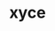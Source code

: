 ---
title: "xyce"
layout: cache
categories: [package, develop]
meta: {"versions": ["7.6.0"], "compilers": ["gcc@=11.1.0"], "oss": ["ubuntu20.04"], "platforms": ["linux"], "targets": ["ppc64le", "x86_64_v3"], "stacks": ["e4s", "e4s-power", "root"], "num_specs": 37, "num_specs_by_stack": {"root": 37, "e4s-power": 19, "e4s": 18}}
spec_details: [{"hash": "427qteftelihxjmmr5qa6halywezovgw", "compiler": "gcc@=11.1.0", "versions": ["7.6.0"], "os": "ubuntu20.04", "platform": "linux", "target": "ppc64le", "variants": ["build_system=cmake", "build_type=Release", "cxxstd=11", "generator=make", "~ipo", "+mpi", "patches=077f91d,e91063d", "~plugin", "+pymi", "+pymi_static_tpls", "+shared"], "stacks": ["root", "e4s-power"], "size": "-", "tarball": "https://binaries.spack.io/develop/build_cache/linux-ubuntu20.04-ppc64le/gcc-11.1.0/xyce-7.6.0/linux-ubuntu20.04-ppc64le-gcc-11.1.0-xyce-7.6.0-427qteftelihxjmmr5qa6halywezovgw.spack"}, {"hash": "ajcnjjhdmvwalfztkr2vjqzawgakvulj", "compiler": "gcc@=11.1.0", "versions": ["7.6.0"], "os": "ubuntu20.04", "platform": "linux", "target": "ppc64le", "variants": ["build_system=cmake", "build_type=Release", "cxxstd=11", "generator=make", "~ipo", "+mpi", "patches=077f91d,e91063d", "~plugin", "+pymi", "+pymi_static_tpls", "+shared"], "stacks": ["root", "e4s-power"], "size": "-", "tarball": "https://binaries.spack.io/develop/build_cache/linux-ubuntu20.04-ppc64le/gcc-11.1.0/xyce-7.6.0/linux-ubuntu20.04-ppc64le-gcc-11.1.0-xyce-7.6.0-ajcnjjhdmvwalfztkr2vjqzawgakvulj.spack"}, {"hash": "akntgmmqchxcijd67zm2rsfz4nzlsdsg", "compiler": "gcc@=11.1.0", "versions": ["7.6.0"], "os": "ubuntu20.04", "platform": "linux", "target": "ppc64le", "variants": ["build_system=cmake", "build_type=Release", "cxxstd=11", "generator=make", "~ipo", "+mpi", "patches=077f91d,e91063d", "~plugin", "+pymi", "+pymi_static_tpls", "+shared"], "stacks": ["root", "e4s-power"], "size": "-", "tarball": "https://binaries.spack.io/develop/build_cache/linux-ubuntu20.04-ppc64le/gcc-11.1.0/xyce-7.6.0/linux-ubuntu20.04-ppc64le-gcc-11.1.0-xyce-7.6.0-akntgmmqchxcijd67zm2rsfz4nzlsdsg.spack"}, {"hash": "4javpvwmyzv3erayzshnrjeegzerfbo5", "compiler": "gcc@=11.1.0", "versions": ["7.6.0"], "os": "ubuntu20.04", "platform": "linux", "target": "ppc64le", "variants": ["build_system=cmake", "build_type=Release", "cxxstd=11", "generator=make", "~ipo", "+mpi", "patches=077f91d,e91063d", "~plugin", "+pymi", "+pymi_static_tpls", "+shared"], "stacks": ["root", "e4s-power"], "size": "-", "tarball": "https://binaries.spack.io/develop/build_cache/linux-ubuntu20.04-ppc64le/gcc-11.1.0/xyce-7.6.0/linux-ubuntu20.04-ppc64le-gcc-11.1.0-xyce-7.6.0-4javpvwmyzv3erayzshnrjeegzerfbo5.spack"}, {"hash": "6hglkpmpm4yp5cpe2mttja5fjuy5k43g", "compiler": "gcc@=11.1.0", "versions": ["7.6.0"], "os": "ubuntu20.04", "platform": "linux", "target": "ppc64le", "variants": ["build_system=cmake", "build_type=Release", "cxxstd=11", "generator=make", "~ipo", "+mpi", "patches=077f91d,e91063d", "~plugin", "+pymi", "+pymi_static_tpls", "+shared"], "stacks": ["root", "e4s-power"], "size": "-", "tarball": "https://binaries.spack.io/develop/build_cache/linux-ubuntu20.04-ppc64le/gcc-11.1.0/xyce-7.6.0/linux-ubuntu20.04-ppc64le-gcc-11.1.0-xyce-7.6.0-6hglkpmpm4yp5cpe2mttja5fjuy5k43g.spack"}, {"hash": "j7dtzt5mdv6cahkuyf7gkkbhao55wyej", "compiler": "gcc@=11.1.0", "versions": ["7.6.0"], "os": "ubuntu20.04", "platform": "linux", "target": "ppc64le", "variants": ["build_system=cmake", "build_type=Release", "cxxstd=11", "generator=make", "~ipo", "+mpi", "patches=077f91d,e91063d", "~plugin", "+pymi", "+pymi_static_tpls", "+shared"], "stacks": ["root", "e4s-power"], "size": "-", "tarball": "https://binaries.spack.io/develop/build_cache/linux-ubuntu20.04-ppc64le/gcc-11.1.0/xyce-7.6.0/linux-ubuntu20.04-ppc64le-gcc-11.1.0-xyce-7.6.0-j7dtzt5mdv6cahkuyf7gkkbhao55wyej.spack"}, {"hash": "cvsaqeur4vijmjenr3e3uwhdydwhcitp", "compiler": "gcc@=11.1.0", "versions": ["7.6.0"], "os": "ubuntu20.04", "platform": "linux", "target": "ppc64le", "variants": ["build_system=cmake", "build_type=Release", "cxxstd=11", "generator=make", "~ipo", "+mpi", "patches=077f91d,e91063d", "~plugin", "+pymi", "+pymi_static_tpls", "+shared"], "stacks": ["root", "e4s-power"], "size": "-", "tarball": "https://binaries.spack.io/develop/build_cache/linux-ubuntu20.04-ppc64le/gcc-11.1.0/xyce-7.6.0/linux-ubuntu20.04-ppc64le-gcc-11.1.0-xyce-7.6.0-cvsaqeur4vijmjenr3e3uwhdydwhcitp.spack"}, {"hash": "4hdrlpmkcn4elluajlubzxjls256brbn", "compiler": "gcc@=11.1.0", "versions": ["7.6.0"], "os": "ubuntu20.04", "platform": "linux", "target": "ppc64le", "variants": ["build_system=cmake", "build_type=Release", "cxxstd=11", "generator=make", "~ipo", "+mpi", "patches=077f91d,e91063d", "~plugin", "+pymi", "+pymi_static_tpls", "+shared"], "stacks": ["root", "e4s-power"], "size": "-", "tarball": "https://binaries.spack.io/develop/build_cache/linux-ubuntu20.04-ppc64le/gcc-11.1.0/xyce-7.6.0/linux-ubuntu20.04-ppc64le-gcc-11.1.0-xyce-7.6.0-4hdrlpmkcn4elluajlubzxjls256brbn.spack"}, {"hash": "jjqqsbwgwbztpcxj57zieyds2gpiztlz", "compiler": "gcc@=11.1.0", "versions": ["7.6.0"], "os": "ubuntu20.04", "platform": "linux", "target": "ppc64le", "variants": ["build_system=cmake", "build_type=Release", "cxxstd=11", "generator=make", "~ipo", "+mpi", "patches=077f91d,e91063d", "~plugin", "+pymi", "+pymi_static_tpls", "+shared"], "stacks": ["root", "e4s-power"], "size": "-", "tarball": "https://binaries.spack.io/develop/build_cache/linux-ubuntu20.04-ppc64le/gcc-11.1.0/xyce-7.6.0/linux-ubuntu20.04-ppc64le-gcc-11.1.0-xyce-7.6.0-jjqqsbwgwbztpcxj57zieyds2gpiztlz.spack"}, {"hash": "jtvv5rligshse34d45vioa6hcfqdimwt", "compiler": "gcc@=11.1.0", "versions": ["7.6.0"], "os": "ubuntu20.04", "platform": "linux", "target": "ppc64le", "variants": ["build_system=cmake", "build_type=Release", "cxxstd=11", "generator=make", "~ipo", "+mpi", "patches=077f91d,e91063d", "~plugin", "+pymi", "+pymi_static_tpls", "+shared"], "stacks": ["root", "e4s-power"], "size": "-", "tarball": "https://binaries.spack.io/develop/build_cache/linux-ubuntu20.04-ppc64le/gcc-11.1.0/xyce-7.6.0/linux-ubuntu20.04-ppc64le-gcc-11.1.0-xyce-7.6.0-jtvv5rligshse34d45vioa6hcfqdimwt.spack"}, {"hash": "nhc6hb7lvyxzihkwaok75cxa7jdz5bi4", "compiler": "gcc@=11.1.0", "versions": ["7.6.0"], "os": "ubuntu20.04", "platform": "linux", "target": "ppc64le", "variants": ["build_system=cmake", "build_type=Release", "cxxstd=11", "generator=make", "~ipo", "+mpi", "patches=077f91d,e91063d", "~plugin", "+pymi", "+pymi_static_tpls", "+shared"], "stacks": ["root", "e4s-power"], "size": "-", "tarball": "https://binaries.spack.io/develop/build_cache/linux-ubuntu20.04-ppc64le/gcc-11.1.0/xyce-7.6.0/linux-ubuntu20.04-ppc64le-gcc-11.1.0-xyce-7.6.0-nhc6hb7lvyxzihkwaok75cxa7jdz5bi4.spack"}, {"hash": "4iz7x26t34iorh66podnr3lmkmgth3yd", "compiler": "gcc@=11.1.0", "versions": ["7.6.0"], "os": "ubuntu20.04", "platform": "linux", "target": "ppc64le", "variants": ["build_system=cmake", "build_type=Release", "cxxstd=11", "generator=make", "~ipo", "+mpi", "patches=077f91d,e91063d", "~plugin", "+pymi", "+pymi_static_tpls", "+shared"], "stacks": ["root", "e4s-power"], "size": "-", "tarball": "https://binaries.spack.io/develop/build_cache/linux-ubuntu20.04-ppc64le/gcc-11.1.0/xyce-7.6.0/linux-ubuntu20.04-ppc64le-gcc-11.1.0-xyce-7.6.0-4iz7x26t34iorh66podnr3lmkmgth3yd.spack"}, {"hash": "liene6nx75r2kti5yicilmvp5o67t5dn", "compiler": "gcc@=11.1.0", "versions": ["7.6.0"], "os": "ubuntu20.04", "platform": "linux", "target": "ppc64le", "variants": ["build_system=cmake", "build_type=Release", "cxxstd=11", "generator=make", "~ipo", "+mpi", "patches=077f91d,e91063d", "~plugin", "+pymi", "+pymi_static_tpls", "+shared"], "stacks": ["root", "e4s-power"], "size": "-", "tarball": "https://binaries.spack.io/develop/build_cache/linux-ubuntu20.04-ppc64le/gcc-11.1.0/xyce-7.6.0/linux-ubuntu20.04-ppc64le-gcc-11.1.0-xyce-7.6.0-liene6nx75r2kti5yicilmvp5o67t5dn.spack"}, {"hash": "m7pllxsvv7umxj55jlyezfrrcwfjvec7", "compiler": "gcc@=11.1.0", "versions": ["7.6.0"], "os": "ubuntu20.04", "platform": "linux", "target": "ppc64le", "variants": ["build_system=cmake", "build_type=Release", "cxxstd=11", "generator=make", "~ipo", "+mpi", "patches=077f91d,e91063d", "~plugin", "+pymi", "+pymi_static_tpls", "+shared"], "stacks": ["root", "e4s-power"], "size": "-", "tarball": "https://binaries.spack.io/develop/build_cache/linux-ubuntu20.04-ppc64le/gcc-11.1.0/xyce-7.6.0/linux-ubuntu20.04-ppc64le-gcc-11.1.0-xyce-7.6.0-m7pllxsvv7umxj55jlyezfrrcwfjvec7.spack"}, {"hash": "nqz5kiqsgg37u7udfv352sviw44bc5fz", "compiler": "gcc@=11.1.0", "versions": ["7.6.0"], "os": "ubuntu20.04", "platform": "linux", "target": "ppc64le", "variants": ["build_system=cmake", "build_type=Release", "cxxstd=11", "generator=make", "~ipo", "+mpi", "patches=077f91d,e91063d", "~plugin", "+pymi", "+pymi_static_tpls", "+shared"], "stacks": ["root", "e4s-power"], "size": "-", "tarball": "https://binaries.spack.io/develop/build_cache/linux-ubuntu20.04-ppc64le/gcc-11.1.0/xyce-7.6.0/linux-ubuntu20.04-ppc64le-gcc-11.1.0-xyce-7.6.0-nqz5kiqsgg37u7udfv352sviw44bc5fz.spack"}, {"hash": "sj4n5kest4a5qp3lajilovd2pb4ludx3", "compiler": "gcc@=11.1.0", "versions": ["7.6.0"], "os": "ubuntu20.04", "platform": "linux", "target": "ppc64le", "variants": ["build_system=cmake", "build_type=Release", "cxxstd=11", "generator=make", "~ipo", "+mpi", "patches=077f91d,e91063d", "~plugin", "+pymi", "+pymi_static_tpls", "+shared"], "stacks": ["root", "e4s-power"], "size": "-", "tarball": "https://binaries.spack.io/develop/build_cache/linux-ubuntu20.04-ppc64le/gcc-11.1.0/xyce-7.6.0/linux-ubuntu20.04-ppc64le-gcc-11.1.0-xyce-7.6.0-sj4n5kest4a5qp3lajilovd2pb4ludx3.spack"}, {"hash": "x7sq7pv36jwcaa7bnk5fck2547xsrdxb", "compiler": "gcc@=11.1.0", "versions": ["7.6.0"], "os": "ubuntu20.04", "platform": "linux", "target": "ppc64le", "variants": ["build_system=cmake", "build_type=Release", "cxxstd=11", "generator=make", "~ipo", "+mpi", "patches=077f91d,e91063d", "~plugin", "+pymi", "+pymi_static_tpls", "+shared"], "stacks": ["root", "e4s-power"], "size": "-", "tarball": "https://binaries.spack.io/develop/build_cache/linux-ubuntu20.04-ppc64le/gcc-11.1.0/xyce-7.6.0/linux-ubuntu20.04-ppc64le-gcc-11.1.0-xyce-7.6.0-x7sq7pv36jwcaa7bnk5fck2547xsrdxb.spack"}, {"hash": "yuw7ooiv4nhr2mcac2ime5wtpdztv2fr", "compiler": "gcc@=11.1.0", "versions": ["7.6.0"], "os": "ubuntu20.04", "platform": "linux", "target": "ppc64le", "variants": ["build_system=cmake", "build_type=Release", "cxxstd=11", "generator=make", "~ipo", "+mpi", "patches=077f91d,e91063d", "~plugin", "+pymi", "+pymi_static_tpls", "+shared"], "stacks": ["root", "e4s-power"], "size": "-", "tarball": "https://binaries.spack.io/develop/build_cache/linux-ubuntu20.04-ppc64le/gcc-11.1.0/xyce-7.6.0/linux-ubuntu20.04-ppc64le-gcc-11.1.0-xyce-7.6.0-yuw7ooiv4nhr2mcac2ime5wtpdztv2fr.spack"}, {"hash": "w656hgslp7on564uu7ks5xr6kysk3oqw", "compiler": "gcc@=11.1.0", "versions": ["7.6.0"], "os": "ubuntu20.04", "platform": "linux", "target": "ppc64le", "variants": ["build_system=cmake", "build_type=Release", "cxxstd=11", "generator=make", "~ipo", "+mpi", "patches=077f91d,e91063d", "~plugin", "+pymi", "+pymi_static_tpls", "+shared"], "stacks": ["root", "e4s-power"], "size": "-", "tarball": "https://binaries.spack.io/develop/build_cache/linux-ubuntu20.04-ppc64le/gcc-11.1.0/xyce-7.6.0/linux-ubuntu20.04-ppc64le-gcc-11.1.0-xyce-7.6.0-w656hgslp7on564uu7ks5xr6kysk3oqw.spack"}, {"hash": "s6vps2imjqak6tcqayp5v6mvmgig6ir5", "compiler": "gcc@=11.1.0", "versions": ["7.6.0"], "os": "ubuntu20.04", "platform": "linux", "target": "x86_64_v3", "variants": ["build_system=cmake", "build_type=Release", "cxxstd=11", "generator=make", "~ipo", "+mpi", "patches=077f91d,e91063d", "~plugin", "+pymi", "+pymi_static_tpls", "+shared"], "stacks": ["e4s", "root"], "size": "-", "tarball": "https://binaries.spack.io/develop/build_cache/linux-ubuntu20.04-x86_64_v3/gcc-11.1.0/xyce-7.6.0/linux-ubuntu20.04-x86_64_v3-gcc-11.1.0-xyce-7.6.0-s6vps2imjqak6tcqayp5v6mvmgig6ir5.spack"}, {"hash": "77flkmjxls6nztwlgdx4qzynukdxlftx", "compiler": "gcc@=11.1.0", "versions": ["7.6.0"], "os": "ubuntu20.04", "platform": "linux", "target": "x86_64_v3", "variants": ["build_system=cmake", "build_type=Release", "cxxstd=11", "generator=make", "~ipo", "+mpi", "patches=077f91d,e91063d", "~plugin", "+pymi", "+pymi_static_tpls", "+shared"], "stacks": ["e4s", "root"], "size": "-", "tarball": "https://binaries.spack.io/develop/build_cache/linux-ubuntu20.04-x86_64_v3/gcc-11.1.0/xyce-7.6.0/linux-ubuntu20.04-x86_64_v3-gcc-11.1.0-xyce-7.6.0-77flkmjxls6nztwlgdx4qzynukdxlftx.spack"}, {"hash": "e4yjtp55nnz7ia7gxjf7hozuokfckyih", "compiler": "gcc@=11.1.0", "versions": ["7.6.0"], "os": "ubuntu20.04", "platform": "linux", "target": "x86_64_v3", "variants": ["build_system=cmake", "build_type=Release", "cxxstd=11", "generator=make", "~ipo", "+mpi", "patches=077f91d,e91063d", "~plugin", "+pymi", "+pymi_static_tpls", "+shared"], "stacks": ["e4s", "root"], "size": "-", "tarball": "https://binaries.spack.io/develop/build_cache/linux-ubuntu20.04-x86_64_v3/gcc-11.1.0/xyce-7.6.0/linux-ubuntu20.04-x86_64_v3-gcc-11.1.0-xyce-7.6.0-e4yjtp55nnz7ia7gxjf7hozuokfckyih.spack"}, {"hash": "e7s2lcmrvswtgbkvrej5bslhifj2ffxt", "compiler": "gcc@=11.1.0", "versions": ["7.6.0"], "os": "ubuntu20.04", "platform": "linux", "target": "x86_64_v3", "variants": ["build_system=cmake", "build_type=Release", "cxxstd=11", "generator=make", "~ipo", "+mpi", "patches=077f91d,e91063d", "~plugin", "+pymi", "+pymi_static_tpls", "+shared"], "stacks": ["e4s", "root"], "size": "-", "tarball": "https://binaries.spack.io/develop/build_cache/linux-ubuntu20.04-x86_64_v3/gcc-11.1.0/xyce-7.6.0/linux-ubuntu20.04-x86_64_v3-gcc-11.1.0-xyce-7.6.0-e7s2lcmrvswtgbkvrej5bslhifj2ffxt.spack"}, {"hash": "gdqtzex3gndjuavyarx6lchytoaglq7r", "compiler": "gcc@=11.1.0", "versions": ["7.6.0"], "os": "ubuntu20.04", "platform": "linux", "target": "x86_64_v3", "variants": ["build_system=cmake", "build_type=Release", "cxxstd=11", "generator=make", "~ipo", "+mpi", "patches=077f91d,e91063d", "~plugin", "+pymi", "+pymi_static_tpls", "+shared"], "stacks": ["e4s", "root"], "size": "-", "tarball": "https://binaries.spack.io/develop/build_cache/linux-ubuntu20.04-x86_64_v3/gcc-11.1.0/xyce-7.6.0/linux-ubuntu20.04-x86_64_v3-gcc-11.1.0-xyce-7.6.0-gdqtzex3gndjuavyarx6lchytoaglq7r.spack"}, {"hash": "fmdy4oe7yyxrdgrpcirpsjfykw2jlxgm", "compiler": "gcc@=11.1.0", "versions": ["7.6.0"], "os": "ubuntu20.04", "platform": "linux", "target": "x86_64_v3", "variants": ["build_system=cmake", "build_type=Release", "cxxstd=11", "generator=make", "~ipo", "+mpi", "patches=077f91d,e91063d", "~plugin", "+pymi", "+pymi_static_tpls", "+shared"], "stacks": ["e4s", "root"], "size": "-", "tarball": "https://binaries.spack.io/develop/build_cache/linux-ubuntu20.04-x86_64_v3/gcc-11.1.0/xyce-7.6.0/linux-ubuntu20.04-x86_64_v3-gcc-11.1.0-xyce-7.6.0-fmdy4oe7yyxrdgrpcirpsjfykw2jlxgm.spack"}, {"hash": "gk2d7naxj4mtnr6s2ee6jop54ug6hohb", "compiler": "gcc@=11.1.0", "versions": ["7.6.0"], "os": "ubuntu20.04", "platform": "linux", "target": "x86_64_v3", "variants": ["build_system=cmake", "build_type=Release", "cxxstd=11", "generator=make", "~ipo", "+mpi", "patches=077f91d,e91063d", "~plugin", "+pymi", "+pymi_static_tpls", "+shared"], "stacks": ["e4s", "root"], "size": "-", "tarball": "https://binaries.spack.io/develop/build_cache/linux-ubuntu20.04-x86_64_v3/gcc-11.1.0/xyce-7.6.0/linux-ubuntu20.04-x86_64_v3-gcc-11.1.0-xyce-7.6.0-gk2d7naxj4mtnr6s2ee6jop54ug6hohb.spack"}, {"hash": "pgb5pwsuvlehatiqjqfa27xrzk2p6rnn", "compiler": "gcc@=11.1.0", "versions": ["7.6.0"], "os": "ubuntu20.04", "platform": "linux", "target": "x86_64_v3", "variants": ["build_system=cmake", "build_type=Release", "cxxstd=11", "generator=make", "~ipo", "+mpi", "patches=077f91d,e91063d", "~plugin", "+pymi", "+pymi_static_tpls", "+shared"], "stacks": ["e4s", "root"], "size": "-", "tarball": "https://binaries.spack.io/develop/build_cache/linux-ubuntu20.04-x86_64_v3/gcc-11.1.0/xyce-7.6.0/linux-ubuntu20.04-x86_64_v3-gcc-11.1.0-xyce-7.6.0-pgb5pwsuvlehatiqjqfa27xrzk2p6rnn.spack"}, {"hash": "2oq2e44m3owb6sfmzoplcntk4ohrkw5r", "compiler": "gcc@=11.1.0", "versions": ["7.6.0"], "os": "ubuntu20.04", "platform": "linux", "target": "x86_64_v3", "variants": ["build_system=cmake", "build_type=Release", "cxxstd=11", "generator=make", "~ipo", "+mpi", "patches=077f91d,e91063d", "~plugin", "+pymi", "+pymi_static_tpls", "+shared"], "stacks": ["e4s", "root"], "size": "-", "tarball": "https://binaries.spack.io/develop/build_cache/linux-ubuntu20.04-x86_64_v3/gcc-11.1.0/xyce-7.6.0/linux-ubuntu20.04-x86_64_v3-gcc-11.1.0-xyce-7.6.0-2oq2e44m3owb6sfmzoplcntk4ohrkw5r.spack"}, {"hash": "56k6pjk25ebss3ktbome6hv4nsdkiatb", "compiler": "gcc@=11.1.0", "versions": ["7.6.0"], "os": "ubuntu20.04", "platform": "linux", "target": "x86_64_v3", "variants": ["build_system=cmake", "build_type=Release", "cxxstd=11", "generator=make", "~ipo", "+mpi", "patches=077f91d,e91063d", "~plugin", "+pymi", "+pymi_static_tpls", "+shared"], "stacks": ["e4s", "root"], "size": "-", "tarball": "https://binaries.spack.io/develop/build_cache/linux-ubuntu20.04-x86_64_v3/gcc-11.1.0/xyce-7.6.0/linux-ubuntu20.04-x86_64_v3-gcc-11.1.0-xyce-7.6.0-56k6pjk25ebss3ktbome6hv4nsdkiatb.spack"}, {"hash": "sjyam5csq54zugq2vsqqintvz5ji7u4c", "compiler": "gcc@=11.1.0", "versions": ["7.6.0"], "os": "ubuntu20.04", "platform": "linux", "target": "x86_64_v3", "variants": ["build_system=cmake", "build_type=Release", "cxxstd=11", "generator=make", "~ipo", "+mpi", "patches=077f91d,e91063d", "~plugin", "+pymi", "+pymi_static_tpls", "+shared"], "stacks": ["e4s", "root"], "size": "-", "tarball": "https://binaries.spack.io/develop/build_cache/linux-ubuntu20.04-x86_64_v3/gcc-11.1.0/xyce-7.6.0/linux-ubuntu20.04-x86_64_v3-gcc-11.1.0-xyce-7.6.0-sjyam5csq54zugq2vsqqintvz5ji7u4c.spack"}, {"hash": "kdkw7ceqpc3dbq3yxhldwk73hntooq6f", "compiler": "gcc@=11.1.0", "versions": ["7.6.0"], "os": "ubuntu20.04", "platform": "linux", "target": "x86_64_v3", "variants": ["build_system=cmake", "build_type=Release", "cxxstd=11", "generator=make", "~ipo", "+mpi", "patches=077f91d,e91063d", "~plugin", "+pymi", "+pymi_static_tpls", "+shared"], "stacks": ["e4s", "root"], "size": "-", "tarball": "https://binaries.spack.io/develop/build_cache/linux-ubuntu20.04-x86_64_v3/gcc-11.1.0/xyce-7.6.0/linux-ubuntu20.04-x86_64_v3-gcc-11.1.0-xyce-7.6.0-kdkw7ceqpc3dbq3yxhldwk73hntooq6f.spack"}, {"hash": "o6faiyi4eam3eiiddkeldnt3ofesxrws", "compiler": "gcc@=11.1.0", "versions": ["7.6.0"], "os": "ubuntu20.04", "platform": "linux", "target": "x86_64_v3", "variants": ["build_system=cmake", "build_type=Release", "cxxstd=11", "generator=make", "~ipo", "+mpi", "patches=077f91d,e91063d", "~plugin", "+pymi", "+pymi_static_tpls", "+shared"], "stacks": ["e4s", "root"], "size": "-", "tarball": "https://binaries.spack.io/develop/build_cache/linux-ubuntu20.04-x86_64_v3/gcc-11.1.0/xyce-7.6.0/linux-ubuntu20.04-x86_64_v3-gcc-11.1.0-xyce-7.6.0-o6faiyi4eam3eiiddkeldnt3ofesxrws.spack"}, {"hash": "u6e27ftlu6725t2bdqlck7bcptc6pipg", "compiler": "gcc@=11.1.0", "versions": ["7.6.0"], "os": "ubuntu20.04", "platform": "linux", "target": "x86_64_v3", "variants": ["build_system=cmake", "build_type=Release", "cxxstd=11", "generator=make", "~ipo", "+mpi", "patches=077f91d,e91063d", "~plugin", "+pymi", "+pymi_static_tpls", "+shared"], "stacks": ["e4s", "root"], "size": "-", "tarball": "https://binaries.spack.io/develop/build_cache/linux-ubuntu20.04-x86_64_v3/gcc-11.1.0/xyce-7.6.0/linux-ubuntu20.04-x86_64_v3-gcc-11.1.0-xyce-7.6.0-u6e27ftlu6725t2bdqlck7bcptc6pipg.spack"}, {"hash": "xrah2vobeq4z3sqxtae2pp3shlul3t5c", "compiler": "gcc@=11.1.0", "versions": ["7.6.0"], "os": "ubuntu20.04", "platform": "linux", "target": "x86_64_v3", "variants": ["build_system=cmake", "build_type=Release", "cxxstd=11", "generator=make", "~ipo", "+mpi", "patches=077f91d,e91063d", "~plugin", "+pymi", "+pymi_static_tpls", "+shared"], "stacks": ["e4s", "root"], "size": "-", "tarball": "https://binaries.spack.io/develop/build_cache/linux-ubuntu20.04-x86_64_v3/gcc-11.1.0/xyce-7.6.0/linux-ubuntu20.04-x86_64_v3-gcc-11.1.0-xyce-7.6.0-xrah2vobeq4z3sqxtae2pp3shlul3t5c.spack"}, {"hash": "su7kfshd5ommgq3frz4k3z6bmqdchxbh", "compiler": "gcc@=11.1.0", "versions": ["7.6.0"], "os": "ubuntu20.04", "platform": "linux", "target": "x86_64_v3", "variants": ["build_system=cmake", "build_type=Release", "cxxstd=11", "generator=make", "~ipo", "+mpi", "patches=077f91d,e91063d", "~plugin", "+pymi", "+pymi_static_tpls", "+shared"], "stacks": ["e4s", "root"], "size": "-", "tarball": "https://binaries.spack.io/develop/build_cache/linux-ubuntu20.04-x86_64_v3/gcc-11.1.0/xyce-7.6.0/linux-ubuntu20.04-x86_64_v3-gcc-11.1.0-xyce-7.6.0-su7kfshd5ommgq3frz4k3z6bmqdchxbh.spack"}, {"hash": "yk56oflp7pquvlv3zk2pxwj3epuzykve", "compiler": "gcc@=11.1.0", "versions": ["7.6.0"], "os": "ubuntu20.04", "platform": "linux", "target": "x86_64_v3", "variants": ["build_system=cmake", "build_type=Release", "cxxstd=11", "generator=make", "~ipo", "+mpi", "patches=077f91d,e91063d", "~plugin", "+pymi", "+pymi_static_tpls", "+shared"], "stacks": ["e4s", "root"], "size": "-", "tarball": "https://binaries.spack.io/develop/build_cache/linux-ubuntu20.04-x86_64_v3/gcc-11.1.0/xyce-7.6.0/linux-ubuntu20.04-x86_64_v3-gcc-11.1.0-xyce-7.6.0-yk56oflp7pquvlv3zk2pxwj3epuzykve.spack"}, {"hash": "wcgo7xtff7jbfclstoprkmvcgvtjuqln", "compiler": "gcc@=11.1.0", "versions": ["7.6.0"], "os": "ubuntu20.04", "platform": "linux", "target": "x86_64_v3", "variants": ["build_system=cmake", "build_type=Release", "cxxstd=11", "generator=make", "~ipo", "+mpi", "patches=077f91d,e91063d", "~plugin", "+pymi", "+pymi_static_tpls", "+shared"], "stacks": ["e4s", "root"], "size": "-", "tarball": "https://binaries.spack.io/develop/build_cache/linux-ubuntu20.04-x86_64_v3/gcc-11.1.0/xyce-7.6.0/linux-ubuntu20.04-x86_64_v3-gcc-11.1.0-xyce-7.6.0-wcgo7xtff7jbfclstoprkmvcgvtjuqln.spack"}]
---